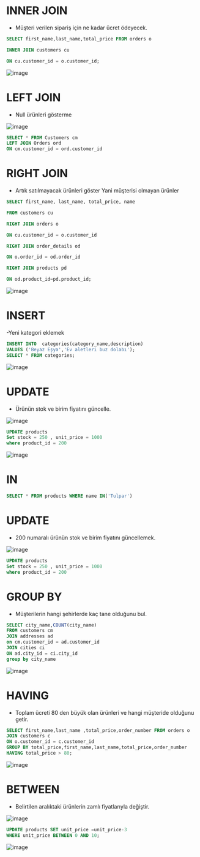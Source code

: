  

# INNER JOIN 

- Müşteri verilen sipariş için ne kadar ücret ödeyecek. 

``` sql
SELECT first_name,last_name,total_price FROM orders o 

INNER JOIN customers cu 

ON cu.customer_id = o.customer_id; 
```

![image](https://user-images.githubusercontent.com/58787155/204285557-4bae25de-b212-48a0-9ae9-c8a51856fefa.png)  

# LEFT JOIN 
- Null ürünleri gösterme

![image](https://user-images.githubusercontent.com/58787155/204294432-f4e1a6a5-8a2b-41af-81b6-c5c88559d88d.png)
``` sql
SELECT * FROM Customers cm 
LEFT JOIN Orders ord 
ON cm.customer_id = ord.customer_id 
```
# RIGHT JOIN 
- Artık satılmayacak ürünleri göster Yani müşterisi olmayan ürünler 

 ``` sql
SELECT first_name, last_name, total_price, name 

FROM customers cu 

RIGHT JOIN orders o  

ON cu.customer_id = o.customer_id 

RIGHT JOIN order_details od 

ON o.order_id = od.order_id 

RIGHT JOIN products pd  

ON od.product_id=pd.product_id; 

 ```
 ![image](https://user-images.githubusercontent.com/58787155/204294764-27a3f41b-fcba-42a3-9aa1-3a0c9cfdd8ef.png)

# INSERT 
-Yeni kategori eklemek

 ``` sql
INSERT INTO  categories(category_name,description)
VALUES ('Beyaz Eşya','Ev aletleri buz dolabı');
SELECT * FROM categories;
 ```
  ![image](https://user-images.githubusercontent.com/58787155/204293188-a33bc8cd-7c55-4d66-a72d-cc828e8ecba4.png)

# UPDATE 
- Ürünün stok ve birim fiyatını güncelle.

![image](https://user-images.githubusercontent.com/58787155/204286579-f5be4650-c688-4d77-9257-4d2ab3c08e77.png)
 ``` sql
UPDATE products
Set stock = 250 , unit_price = 1000
where product_id = 200
 ```
![image](https://user-images.githubusercontent.com/58787155/204286702-fa78385d-a895-4403-9425-d2deb8a02c67.png)


# IN
 ``` sql
SELECT * FROM products WHERE name IN('Tulpar')
 ```
 
# UPDATE
- 200 numaralı ürünün stok ve birim fiyatını güncellemek.

![image](https://user-images.githubusercontent.com/58787155/204287386-35d76fc2-4e26-4dae-bd44-5776a908063a.png)

   ``` sql
UPDATE products
Set stock = 250 , unit_price = 1000
where product_id = 200
 ```

# GROUP BY 

- Müşterilerin hangi şehirlerde kaç tane olduğunu bul.
 ``` sql
SELECT city_name,COUNT(city_name)
FROM customers cm
JOIN addresses ad
on cm.customer_id = ad.customer_id 
JOIN cities ci
ON ad.city_id = ci.city_id
group by city_name
 ```
 
 
 ![image](https://user-images.githubusercontent.com/58787155/204294915-f1fb504c-ca5d-453b-b886-0238e6ad1783.png)


# HAVING 
- Toplam ücreti 80 den büyük olan ürünleri ve hangi müşteride olduğunu getir.

``` sql
SELECT first_name,last_name ,total_price,order_number FROM orders o
JOIN customers c
ON o.customer_id = c.customer_id
GROUP BY total_price,first_name,last_name,total_price,order_number
HAVING total_price > 80;
```
  ![image](https://user-images.githubusercontent.com/58787155/204296216-337708ae-ce33-481f-852f-b34b97bd9b6d.png)


# BETWEEN 
- Belirtilen aralıktaki ürünlerin zamlı fiyatlarıyla değiştir.

![image](https://user-images.githubusercontent.com/58787155/204294238-544ab632-469c-40f3-8037-88d45f31f281.png)

  ``` sql
UPDATE products SET unit_price =unit_price-3
WHERE unit_price BETWEEN 0 AND 10;
 ```
 ![image](https://user-images.githubusercontent.com/58787155/204294297-8949a2f3-88fe-46d5-8533-03b06da24016.png)


 
